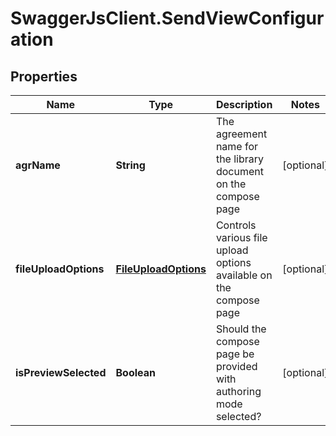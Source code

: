 # SwaggerJsClient.SendViewConfiguration

## Properties
Name | Type | Description | Notes
------------ | ------------- | ------------- | -------------
**agrName** | **String** | The agreement name for the library document on the compose page | [optional] 
**fileUploadOptions** | [**FileUploadOptions**](FileUploadOptions.md) | Controls various file upload options available on the compose page | [optional] 
**isPreviewSelected** | **Boolean** | Should the compose page be provided with authoring mode selected? | [optional] 


